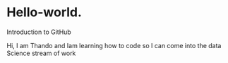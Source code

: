 # Hello-world.
Introduction to GitHub

Hi, I am Thando and Iam learning how to code so I can come into the data Science stream of work

